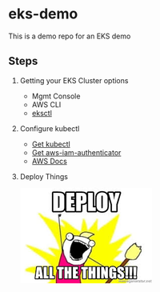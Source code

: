 # eks-demo
This is a demo repo for an EKS demo

## Steps
1. Getting your EKS Cluster options
    - Mgmt Console
    - AWS CLI
    - [eksctl](https://docs.aws.amazon.com/eks/latest/userguide/eksctl.html)
2. Configure kubectl 
    - [Get kubectl](https://docs.aws.amazon.com/eks/latest/userguide/install-kubectl.html) 
    - [Get aws-iam-authenticator](https://docs.aws.amazon.com/eks/latest/userguide/install-aws-iam-authenticator.html) 
    - [AWS Docs](https://docs.aws.amazon.com/eks/latest/userguide/create-kubeconfig.html)
    
3. Deploy Things

   ![alt text](https://github.com/brylex418/eks-demo/blob/master/src/images/deploy.jpg "DEPLOY ALL THE THINGS!")
